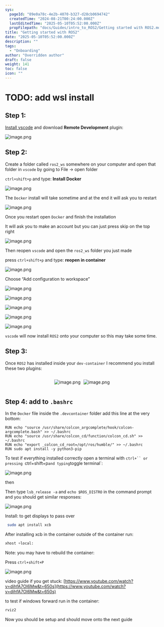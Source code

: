 ```yaml
---
sys:
  pageId: "89e0a78c-4e2b-4070-b327-d28cb0694742"
  createdTime: "2024-08-21T00:24:00.000Z"
  lastEditedTime: "2025-05-10T05:52:00.000Z"
  propFilepath: "docs/Guides/intro_to_ROS2/Getting started with ROS2.md"
title: "Getting started with ROS2"
date: "2025-05-10T05:52:00.000Z"
description: ""
tags:
  - "Onboarding"
author: "Overridden author"
draft: false
weight: 141
toc: false
icon: ""
---
```


# TODO: add wsl install

## Step 1:

[Install vscode](https://code.visualstudio.com/download) and download **Remote Development** plugin:

![image.png](https://prod-files-secure.s3.us-west-2.amazonaws.com/d518164a-d88e-44d1-a4ee-3adb3bd8bce0/efb52993-1881-4a40-b95e-6f020334f022/image.png?X-Amz-Algorithm=AWS4-HMAC-SHA256&X-Amz-Content-Sha256=UNSIGNED-PAYLOAD&X-Amz-Credential=ASIAZI2LB4665S75RJZY%2F20250602%2Fus-west-2%2Fs3%2Faws4_request&X-Amz-Date=20250602T081345Z&X-Amz-Expires=3600&X-Amz-Security-Token=IQoJb3JpZ2luX2VjEB8aCXVzLXdlc3QtMiJHMEUCIHePD6qE030WArCJ%2BfWaKGo4Emz9uqMbzZMFpMpRIVZwAiEA5KwCLVHoKjrUaFEttB7ourDN0n%2BkSIrJZDMgNPubk8QqiAQI6P%2F%2F%2F%2F%2F%2F%2F%2F%2F%2FARAAGgw2Mzc0MjMxODM4MDUiDPqmbtp%2B%2BZGY11hStSrcA00ccNNa3S5pA%2BbCn1R%2BmeyfLjBnyZB4Ee1VjK%2Bze88TO3poW3IcQLP9HIxy8LfzsxoDMs65Y1Mer7qIY%2F9C1cqieCZlYg1uQnNOJbNYoYbtXAHgDBO7Ke0HhOLsAr7WsF949Uf5JFFZqceLbitMrJ43TEG%2Fm6bVawu2rAT%2FF5QUMVUS9%2FZW8oTG2M%2FIR%2FTS1JugMQlOam9swrya5F7bXEiGlnFIZBpkWQ32hOamdEccprq1JuespfGcurIk5bF3EK9jpsVRHp%2FvuXLRqFn6KFvPEBXrmXhuGpfTh3IvFl8beaYoPq8ileZfBfAFxsAE93vXdwboQcBvl%2BS5h0MtCKJ2FHgGibOi%2B7qKhbCSu0jeGM7sl32Uy2FUblXLEwsHYnsbqvhLWUHLPIksLCBWujr3vUCu0GpSrBNGF6rzTrH0njdbN81zUeO30XFl7A8%2Fp%2BHaNvmDRmvivH8ypozgDtdHdUdC1ymNouFetb4TRQUrY5ZyaI7fqGf%2BLkmhd0CXFqnn0FBBpqpnF3mSdK3RyEnyACbQGVVZB1ii5ZLqjCleicFhiUpuXiVdWeLeC4KiYGsr%2FEADJCkUkhKgOI9iv8DYeBU5%2FRbMUyhwOj8XtaiE6q2IWMjL7Dlr2f0fMP2Q9cEGOqUBP24jSuj6HVIU3%2FO%2BQfhddh7tx2HTwhXwmIcrHJopXl6qiurEsxBS9nH3n5d4uDimSTlSx8vsQXZ8A7OiHtgickW1poWWtbwN9IeOaov9X80qd%2FzjfGD5XFyOJrNyKc9VnGhCCcNJoEu%2F4XfIqS%2BA1gnOjorhc7UfCkYeUT3fWhI7ag5mGMgIWp5TPf%2B%2BCMNgGKlA5Mk68H%2FGcjsICSNDtBTu%2FAEE&X-Amz-Signature=93a9e40add82df0ceeca9f9c6d06d9fda6d41fcc5beec2bdc6b2e4d902bae123&X-Amz-SignedHeaders=host&x-id=GetObject)

## Step 2:

Create a folder called `ros2_ws` somewhere on your computer and open that folder in `vscode` by going to File → open folder 

`ctrl+shift+p` and type: **Install Docker**

![image.png](https://prod-files-secure.s3.us-west-2.amazonaws.com/d518164a-d88e-44d1-a4ee-3adb3bd8bce0/2269dc0e-1cd5-47ff-bceb-c04ad9b2eab0/image.png?X-Amz-Algorithm=AWS4-HMAC-SHA256&X-Amz-Content-Sha256=UNSIGNED-PAYLOAD&X-Amz-Credential=ASIAZI2LB4665S75RJZY%2F20250602%2Fus-west-2%2Fs3%2Faws4_request&X-Amz-Date=20250602T081345Z&X-Amz-Expires=3600&X-Amz-Security-Token=IQoJb3JpZ2luX2VjEB8aCXVzLXdlc3QtMiJHMEUCIHePD6qE030WArCJ%2BfWaKGo4Emz9uqMbzZMFpMpRIVZwAiEA5KwCLVHoKjrUaFEttB7ourDN0n%2BkSIrJZDMgNPubk8QqiAQI6P%2F%2F%2F%2F%2F%2F%2F%2F%2F%2FARAAGgw2Mzc0MjMxODM4MDUiDPqmbtp%2B%2BZGY11hStSrcA00ccNNa3S5pA%2BbCn1R%2BmeyfLjBnyZB4Ee1VjK%2Bze88TO3poW3IcQLP9HIxy8LfzsxoDMs65Y1Mer7qIY%2F9C1cqieCZlYg1uQnNOJbNYoYbtXAHgDBO7Ke0HhOLsAr7WsF949Uf5JFFZqceLbitMrJ43TEG%2Fm6bVawu2rAT%2FF5QUMVUS9%2FZW8oTG2M%2FIR%2FTS1JugMQlOam9swrya5F7bXEiGlnFIZBpkWQ32hOamdEccprq1JuespfGcurIk5bF3EK9jpsVRHp%2FvuXLRqFn6KFvPEBXrmXhuGpfTh3IvFl8beaYoPq8ileZfBfAFxsAE93vXdwboQcBvl%2BS5h0MtCKJ2FHgGibOi%2B7qKhbCSu0jeGM7sl32Uy2FUblXLEwsHYnsbqvhLWUHLPIksLCBWujr3vUCu0GpSrBNGF6rzTrH0njdbN81zUeO30XFl7A8%2Fp%2BHaNvmDRmvivH8ypozgDtdHdUdC1ymNouFetb4TRQUrY5ZyaI7fqGf%2BLkmhd0CXFqnn0FBBpqpnF3mSdK3RyEnyACbQGVVZB1ii5ZLqjCleicFhiUpuXiVdWeLeC4KiYGsr%2FEADJCkUkhKgOI9iv8DYeBU5%2FRbMUyhwOj8XtaiE6q2IWMjL7Dlr2f0fMP2Q9cEGOqUBP24jSuj6HVIU3%2FO%2BQfhddh7tx2HTwhXwmIcrHJopXl6qiurEsxBS9nH3n5d4uDimSTlSx8vsQXZ8A7OiHtgickW1poWWtbwN9IeOaov9X80qd%2FzjfGD5XFyOJrNyKc9VnGhCCcNJoEu%2F4XfIqS%2BA1gnOjorhc7UfCkYeUT3fWhI7ag5mGMgIWp5TPf%2B%2BCMNgGKlA5Mk68H%2FGcjsICSNDtBTu%2FAEE&X-Amz-Signature=63309a35b6fb64ececa7a5f36852de470ace85660e51bfb21c9b93bbf2b63640&X-Amz-SignedHeaders=host&x-id=GetObject)

The `Docker` install will take sometime and at the end it will ask you to restart

![image.png](https://prod-files-secure.s3.us-west-2.amazonaws.com/d518164a-d88e-44d1-a4ee-3adb3bd8bce0/ed233f78-be33-4b1f-b89c-9c346c0e961e/image.png?X-Amz-Algorithm=AWS4-HMAC-SHA256&X-Amz-Content-Sha256=UNSIGNED-PAYLOAD&X-Amz-Credential=ASIAZI2LB4665S75RJZY%2F20250602%2Fus-west-2%2Fs3%2Faws4_request&X-Amz-Date=20250602T081345Z&X-Amz-Expires=3600&X-Amz-Security-Token=IQoJb3JpZ2luX2VjEB8aCXVzLXdlc3QtMiJHMEUCIHePD6qE030WArCJ%2BfWaKGo4Emz9uqMbzZMFpMpRIVZwAiEA5KwCLVHoKjrUaFEttB7ourDN0n%2BkSIrJZDMgNPubk8QqiAQI6P%2F%2F%2F%2F%2F%2F%2F%2F%2F%2FARAAGgw2Mzc0MjMxODM4MDUiDPqmbtp%2B%2BZGY11hStSrcA00ccNNa3S5pA%2BbCn1R%2BmeyfLjBnyZB4Ee1VjK%2Bze88TO3poW3IcQLP9HIxy8LfzsxoDMs65Y1Mer7qIY%2F9C1cqieCZlYg1uQnNOJbNYoYbtXAHgDBO7Ke0HhOLsAr7WsF949Uf5JFFZqceLbitMrJ43TEG%2Fm6bVawu2rAT%2FF5QUMVUS9%2FZW8oTG2M%2FIR%2FTS1JugMQlOam9swrya5F7bXEiGlnFIZBpkWQ32hOamdEccprq1JuespfGcurIk5bF3EK9jpsVRHp%2FvuXLRqFn6KFvPEBXrmXhuGpfTh3IvFl8beaYoPq8ileZfBfAFxsAE93vXdwboQcBvl%2BS5h0MtCKJ2FHgGibOi%2B7qKhbCSu0jeGM7sl32Uy2FUblXLEwsHYnsbqvhLWUHLPIksLCBWujr3vUCu0GpSrBNGF6rzTrH0njdbN81zUeO30XFl7A8%2Fp%2BHaNvmDRmvivH8ypozgDtdHdUdC1ymNouFetb4TRQUrY5ZyaI7fqGf%2BLkmhd0CXFqnn0FBBpqpnF3mSdK3RyEnyACbQGVVZB1ii5ZLqjCleicFhiUpuXiVdWeLeC4KiYGsr%2FEADJCkUkhKgOI9iv8DYeBU5%2FRbMUyhwOj8XtaiE6q2IWMjL7Dlr2f0fMP2Q9cEGOqUBP24jSuj6HVIU3%2FO%2BQfhddh7tx2HTwhXwmIcrHJopXl6qiurEsxBS9nH3n5d4uDimSTlSx8vsQXZ8A7OiHtgickW1poWWtbwN9IeOaov9X80qd%2FzjfGD5XFyOJrNyKc9VnGhCCcNJoEu%2F4XfIqS%2BA1gnOjorhc7UfCkYeUT3fWhI7ag5mGMgIWp5TPf%2B%2BCMNgGKlA5Mk68H%2FGcjsICSNDtBTu%2FAEE&X-Amz-Signature=dd8613a9b67b915de91fb334be9f528a970171995dd48ff7049bb921100acae7&X-Amz-SignedHeaders=host&x-id=GetObject)

Once you restart open `Docker` and finish the installation

It will ask you to make an account but you can just press skip on the top right

![image.png](https://prod-files-secure.s3.us-west-2.amazonaws.com/d518164a-d88e-44d1-a4ee-3adb3bd8bce0/21010ad9-1659-4fd9-9f59-9932a09b2a3d/image.png?X-Amz-Algorithm=AWS4-HMAC-SHA256&X-Amz-Content-Sha256=UNSIGNED-PAYLOAD&X-Amz-Credential=ASIAZI2LB4665S75RJZY%2F20250602%2Fus-west-2%2Fs3%2Faws4_request&X-Amz-Date=20250602T081345Z&X-Amz-Expires=3600&X-Amz-Security-Token=IQoJb3JpZ2luX2VjEB8aCXVzLXdlc3QtMiJHMEUCIHePD6qE030WArCJ%2BfWaKGo4Emz9uqMbzZMFpMpRIVZwAiEA5KwCLVHoKjrUaFEttB7ourDN0n%2BkSIrJZDMgNPubk8QqiAQI6P%2F%2F%2F%2F%2F%2F%2F%2F%2F%2FARAAGgw2Mzc0MjMxODM4MDUiDPqmbtp%2B%2BZGY11hStSrcA00ccNNa3S5pA%2BbCn1R%2BmeyfLjBnyZB4Ee1VjK%2Bze88TO3poW3IcQLP9HIxy8LfzsxoDMs65Y1Mer7qIY%2F9C1cqieCZlYg1uQnNOJbNYoYbtXAHgDBO7Ke0HhOLsAr7WsF949Uf5JFFZqceLbitMrJ43TEG%2Fm6bVawu2rAT%2FF5QUMVUS9%2FZW8oTG2M%2FIR%2FTS1JugMQlOam9swrya5F7bXEiGlnFIZBpkWQ32hOamdEccprq1JuespfGcurIk5bF3EK9jpsVRHp%2FvuXLRqFn6KFvPEBXrmXhuGpfTh3IvFl8beaYoPq8ileZfBfAFxsAE93vXdwboQcBvl%2BS5h0MtCKJ2FHgGibOi%2B7qKhbCSu0jeGM7sl32Uy2FUblXLEwsHYnsbqvhLWUHLPIksLCBWujr3vUCu0GpSrBNGF6rzTrH0njdbN81zUeO30XFl7A8%2Fp%2BHaNvmDRmvivH8ypozgDtdHdUdC1ymNouFetb4TRQUrY5ZyaI7fqGf%2BLkmhd0CXFqnn0FBBpqpnF3mSdK3RyEnyACbQGVVZB1ii5ZLqjCleicFhiUpuXiVdWeLeC4KiYGsr%2FEADJCkUkhKgOI9iv8DYeBU5%2FRbMUyhwOj8XtaiE6q2IWMjL7Dlr2f0fMP2Q9cEGOqUBP24jSuj6HVIU3%2FO%2BQfhddh7tx2HTwhXwmIcrHJopXl6qiurEsxBS9nH3n5d4uDimSTlSx8vsQXZ8A7OiHtgickW1poWWtbwN9IeOaov9X80qd%2FzjfGD5XFyOJrNyKc9VnGhCCcNJoEu%2F4XfIqS%2BA1gnOjorhc7UfCkYeUT3fWhI7ag5mGMgIWp5TPf%2B%2BCMNgGKlA5Mk68H%2FGcjsICSNDtBTu%2FAEE&X-Amz-Signature=0a50fd11b5d6c9b27f586ec7127550ca5a8b0afdaaba044c6824e2a40746836d&X-Amz-SignedHeaders=host&x-id=GetObject)

Then reopen `vscode` and open the `ros2_ws` folder you just made

press `ctrl+shift+p` and type: **reopen in container**

![image.png](https://prod-files-secure.s3.us-west-2.amazonaws.com/d518164a-d88e-44d1-a4ee-3adb3bd8bce0/4e93b8c2-41ad-488c-8095-c74205196118/image.png?X-Amz-Algorithm=AWS4-HMAC-SHA256&X-Amz-Content-Sha256=UNSIGNED-PAYLOAD&X-Amz-Credential=ASIAZI2LB4665S75RJZY%2F20250602%2Fus-west-2%2Fs3%2Faws4_request&X-Amz-Date=20250602T081345Z&X-Amz-Expires=3600&X-Amz-Security-Token=IQoJb3JpZ2luX2VjEB8aCXVzLXdlc3QtMiJHMEUCIHePD6qE030WArCJ%2BfWaKGo4Emz9uqMbzZMFpMpRIVZwAiEA5KwCLVHoKjrUaFEttB7ourDN0n%2BkSIrJZDMgNPubk8QqiAQI6P%2F%2F%2F%2F%2F%2F%2F%2F%2F%2FARAAGgw2Mzc0MjMxODM4MDUiDPqmbtp%2B%2BZGY11hStSrcA00ccNNa3S5pA%2BbCn1R%2BmeyfLjBnyZB4Ee1VjK%2Bze88TO3poW3IcQLP9HIxy8LfzsxoDMs65Y1Mer7qIY%2F9C1cqieCZlYg1uQnNOJbNYoYbtXAHgDBO7Ke0HhOLsAr7WsF949Uf5JFFZqceLbitMrJ43TEG%2Fm6bVawu2rAT%2FF5QUMVUS9%2FZW8oTG2M%2FIR%2FTS1JugMQlOam9swrya5F7bXEiGlnFIZBpkWQ32hOamdEccprq1JuespfGcurIk5bF3EK9jpsVRHp%2FvuXLRqFn6KFvPEBXrmXhuGpfTh3IvFl8beaYoPq8ileZfBfAFxsAE93vXdwboQcBvl%2BS5h0MtCKJ2FHgGibOi%2B7qKhbCSu0jeGM7sl32Uy2FUblXLEwsHYnsbqvhLWUHLPIksLCBWujr3vUCu0GpSrBNGF6rzTrH0njdbN81zUeO30XFl7A8%2Fp%2BHaNvmDRmvivH8ypozgDtdHdUdC1ymNouFetb4TRQUrY5ZyaI7fqGf%2BLkmhd0CXFqnn0FBBpqpnF3mSdK3RyEnyACbQGVVZB1ii5ZLqjCleicFhiUpuXiVdWeLeC4KiYGsr%2FEADJCkUkhKgOI9iv8DYeBU5%2FRbMUyhwOj8XtaiE6q2IWMjL7Dlr2f0fMP2Q9cEGOqUBP24jSuj6HVIU3%2FO%2BQfhddh7tx2HTwhXwmIcrHJopXl6qiurEsxBS9nH3n5d4uDimSTlSx8vsQXZ8A7OiHtgickW1poWWtbwN9IeOaov9X80qd%2FzjfGD5XFyOJrNyKc9VnGhCCcNJoEu%2F4XfIqS%2BA1gnOjorhc7UfCkYeUT3fWhI7ag5mGMgIWp5TPf%2B%2BCMNgGKlA5Mk68H%2FGcjsICSNDtBTu%2FAEE&X-Amz-Signature=990555b857d31ad53b7b67c0acbb00707b5a23604d93b05cb797403e80eaad1b&X-Amz-SignedHeaders=host&x-id=GetObject)

Choose “Add configuration to workspace”

![image.png](https://prod-files-secure.s3.us-west-2.amazonaws.com/d518164a-d88e-44d1-a4ee-3adb3bd8bce0/9560b282-5060-4989-ba37-97e7b2c22476/image.png?X-Amz-Algorithm=AWS4-HMAC-SHA256&X-Amz-Content-Sha256=UNSIGNED-PAYLOAD&X-Amz-Credential=ASIAZI2LB4665S75RJZY%2F20250602%2Fus-west-2%2Fs3%2Faws4_request&X-Amz-Date=20250602T081345Z&X-Amz-Expires=3600&X-Amz-Security-Token=IQoJb3JpZ2luX2VjEB8aCXVzLXdlc3QtMiJHMEUCIHePD6qE030WArCJ%2BfWaKGo4Emz9uqMbzZMFpMpRIVZwAiEA5KwCLVHoKjrUaFEttB7ourDN0n%2BkSIrJZDMgNPubk8QqiAQI6P%2F%2F%2F%2F%2F%2F%2F%2F%2F%2FARAAGgw2Mzc0MjMxODM4MDUiDPqmbtp%2B%2BZGY11hStSrcA00ccNNa3S5pA%2BbCn1R%2BmeyfLjBnyZB4Ee1VjK%2Bze88TO3poW3IcQLP9HIxy8LfzsxoDMs65Y1Mer7qIY%2F9C1cqieCZlYg1uQnNOJbNYoYbtXAHgDBO7Ke0HhOLsAr7WsF949Uf5JFFZqceLbitMrJ43TEG%2Fm6bVawu2rAT%2FF5QUMVUS9%2FZW8oTG2M%2FIR%2FTS1JugMQlOam9swrya5F7bXEiGlnFIZBpkWQ32hOamdEccprq1JuespfGcurIk5bF3EK9jpsVRHp%2FvuXLRqFn6KFvPEBXrmXhuGpfTh3IvFl8beaYoPq8ileZfBfAFxsAE93vXdwboQcBvl%2BS5h0MtCKJ2FHgGibOi%2B7qKhbCSu0jeGM7sl32Uy2FUblXLEwsHYnsbqvhLWUHLPIksLCBWujr3vUCu0GpSrBNGF6rzTrH0njdbN81zUeO30XFl7A8%2Fp%2BHaNvmDRmvivH8ypozgDtdHdUdC1ymNouFetb4TRQUrY5ZyaI7fqGf%2BLkmhd0CXFqnn0FBBpqpnF3mSdK3RyEnyACbQGVVZB1ii5ZLqjCleicFhiUpuXiVdWeLeC4KiYGsr%2FEADJCkUkhKgOI9iv8DYeBU5%2FRbMUyhwOj8XtaiE6q2IWMjL7Dlr2f0fMP2Q9cEGOqUBP24jSuj6HVIU3%2FO%2BQfhddh7tx2HTwhXwmIcrHJopXl6qiurEsxBS9nH3n5d4uDimSTlSx8vsQXZ8A7OiHtgickW1poWWtbwN9IeOaov9X80qd%2FzjfGD5XFyOJrNyKc9VnGhCCcNJoEu%2F4XfIqS%2BA1gnOjorhc7UfCkYeUT3fWhI7ag5mGMgIWp5TPf%2B%2BCMNgGKlA5Mk68H%2FGcjsICSNDtBTu%2FAEE&X-Amz-Signature=4025c856535ddb9cbdef2e50a1545fea3b143b8b38939683b8c0a12cb9d7f56b&X-Amz-SignedHeaders=host&x-id=GetObject)

![image.png](https://prod-files-secure.s3.us-west-2.amazonaws.com/d518164a-d88e-44d1-a4ee-3adb3bd8bce0/2ee63f81-886b-48e8-a553-dc6e5eac99e4/image.png?X-Amz-Algorithm=AWS4-HMAC-SHA256&X-Amz-Content-Sha256=UNSIGNED-PAYLOAD&X-Amz-Credential=ASIAZI2LB4665S75RJZY%2F20250602%2Fus-west-2%2Fs3%2Faws4_request&X-Amz-Date=20250602T081345Z&X-Amz-Expires=3600&X-Amz-Security-Token=IQoJb3JpZ2luX2VjEB8aCXVzLXdlc3QtMiJHMEUCIHePD6qE030WArCJ%2BfWaKGo4Emz9uqMbzZMFpMpRIVZwAiEA5KwCLVHoKjrUaFEttB7ourDN0n%2BkSIrJZDMgNPubk8QqiAQI6P%2F%2F%2F%2F%2F%2F%2F%2F%2F%2FARAAGgw2Mzc0MjMxODM4MDUiDPqmbtp%2B%2BZGY11hStSrcA00ccNNa3S5pA%2BbCn1R%2BmeyfLjBnyZB4Ee1VjK%2Bze88TO3poW3IcQLP9HIxy8LfzsxoDMs65Y1Mer7qIY%2F9C1cqieCZlYg1uQnNOJbNYoYbtXAHgDBO7Ke0HhOLsAr7WsF949Uf5JFFZqceLbitMrJ43TEG%2Fm6bVawu2rAT%2FF5QUMVUS9%2FZW8oTG2M%2FIR%2FTS1JugMQlOam9swrya5F7bXEiGlnFIZBpkWQ32hOamdEccprq1JuespfGcurIk5bF3EK9jpsVRHp%2FvuXLRqFn6KFvPEBXrmXhuGpfTh3IvFl8beaYoPq8ileZfBfAFxsAE93vXdwboQcBvl%2BS5h0MtCKJ2FHgGibOi%2B7qKhbCSu0jeGM7sl32Uy2FUblXLEwsHYnsbqvhLWUHLPIksLCBWujr3vUCu0GpSrBNGF6rzTrH0njdbN81zUeO30XFl7A8%2Fp%2BHaNvmDRmvivH8ypozgDtdHdUdC1ymNouFetb4TRQUrY5ZyaI7fqGf%2BLkmhd0CXFqnn0FBBpqpnF3mSdK3RyEnyACbQGVVZB1ii5ZLqjCleicFhiUpuXiVdWeLeC4KiYGsr%2FEADJCkUkhKgOI9iv8DYeBU5%2FRbMUyhwOj8XtaiE6q2IWMjL7Dlr2f0fMP2Q9cEGOqUBP24jSuj6HVIU3%2FO%2BQfhddh7tx2HTwhXwmIcrHJopXl6qiurEsxBS9nH3n5d4uDimSTlSx8vsQXZ8A7OiHtgickW1poWWtbwN9IeOaov9X80qd%2FzjfGD5XFyOJrNyKc9VnGhCCcNJoEu%2F4XfIqS%2BA1gnOjorhc7UfCkYeUT3fWhI7ag5mGMgIWp5TPf%2B%2BCMNgGKlA5Mk68H%2FGcjsICSNDtBTu%2FAEE&X-Amz-Signature=88cb6a9ab3558765cf23dd6aa38a21c0802bb599e1b4ec7df9fc94e3e67a1295&X-Amz-SignedHeaders=host&x-id=GetObject)

![image.png](https://prod-files-secure.s3.us-west-2.amazonaws.com/d518164a-d88e-44d1-a4ee-3adb3bd8bce0/ae1580b2-b048-407e-aed9-b584224a7a04/image.png?X-Amz-Algorithm=AWS4-HMAC-SHA256&X-Amz-Content-Sha256=UNSIGNED-PAYLOAD&X-Amz-Credential=ASIAZI2LB4665S75RJZY%2F20250602%2Fus-west-2%2Fs3%2Faws4_request&X-Amz-Date=20250602T081345Z&X-Amz-Expires=3600&X-Amz-Security-Token=IQoJb3JpZ2luX2VjEB8aCXVzLXdlc3QtMiJHMEUCIHePD6qE030WArCJ%2BfWaKGo4Emz9uqMbzZMFpMpRIVZwAiEA5KwCLVHoKjrUaFEttB7ourDN0n%2BkSIrJZDMgNPubk8QqiAQI6P%2F%2F%2F%2F%2F%2F%2F%2F%2F%2FARAAGgw2Mzc0MjMxODM4MDUiDPqmbtp%2B%2BZGY11hStSrcA00ccNNa3S5pA%2BbCn1R%2BmeyfLjBnyZB4Ee1VjK%2Bze88TO3poW3IcQLP9HIxy8LfzsxoDMs65Y1Mer7qIY%2F9C1cqieCZlYg1uQnNOJbNYoYbtXAHgDBO7Ke0HhOLsAr7WsF949Uf5JFFZqceLbitMrJ43TEG%2Fm6bVawu2rAT%2FF5QUMVUS9%2FZW8oTG2M%2FIR%2FTS1JugMQlOam9swrya5F7bXEiGlnFIZBpkWQ32hOamdEccprq1JuespfGcurIk5bF3EK9jpsVRHp%2FvuXLRqFn6KFvPEBXrmXhuGpfTh3IvFl8beaYoPq8ileZfBfAFxsAE93vXdwboQcBvl%2BS5h0MtCKJ2FHgGibOi%2B7qKhbCSu0jeGM7sl32Uy2FUblXLEwsHYnsbqvhLWUHLPIksLCBWujr3vUCu0GpSrBNGF6rzTrH0njdbN81zUeO30XFl7A8%2Fp%2BHaNvmDRmvivH8ypozgDtdHdUdC1ymNouFetb4TRQUrY5ZyaI7fqGf%2BLkmhd0CXFqnn0FBBpqpnF3mSdK3RyEnyACbQGVVZB1ii5ZLqjCleicFhiUpuXiVdWeLeC4KiYGsr%2FEADJCkUkhKgOI9iv8DYeBU5%2FRbMUyhwOj8XtaiE6q2IWMjL7Dlr2f0fMP2Q9cEGOqUBP24jSuj6HVIU3%2FO%2BQfhddh7tx2HTwhXwmIcrHJopXl6qiurEsxBS9nH3n5d4uDimSTlSx8vsQXZ8A7OiHtgickW1poWWtbwN9IeOaov9X80qd%2FzjfGD5XFyOJrNyKc9VnGhCCcNJoEu%2F4XfIqS%2BA1gnOjorhc7UfCkYeUT3fWhI7ag5mGMgIWp5TPf%2B%2BCMNgGKlA5Mk68H%2FGcjsICSNDtBTu%2FAEE&X-Amz-Signature=69f4daf6ece00497bc0cae07812ef53aba4880b528ac6049af64c5a1a0dee4c4&X-Amz-SignedHeaders=host&x-id=GetObject)

![image.png](https://prod-files-secure.s3.us-west-2.amazonaws.com/d518164a-d88e-44d1-a4ee-3adb3bd8bce0/53255b28-f75e-430f-b9e3-c0ac8577e42b/image.png?X-Amz-Algorithm=AWS4-HMAC-SHA256&X-Amz-Content-Sha256=UNSIGNED-PAYLOAD&X-Amz-Credential=ASIAZI2LB4665S75RJZY%2F20250602%2Fus-west-2%2Fs3%2Faws4_request&X-Amz-Date=20250602T081345Z&X-Amz-Expires=3600&X-Amz-Security-Token=IQoJb3JpZ2luX2VjEB8aCXVzLXdlc3QtMiJHMEUCIHePD6qE030WArCJ%2BfWaKGo4Emz9uqMbzZMFpMpRIVZwAiEA5KwCLVHoKjrUaFEttB7ourDN0n%2BkSIrJZDMgNPubk8QqiAQI6P%2F%2F%2F%2F%2F%2F%2F%2F%2F%2FARAAGgw2Mzc0MjMxODM4MDUiDPqmbtp%2B%2BZGY11hStSrcA00ccNNa3S5pA%2BbCn1R%2BmeyfLjBnyZB4Ee1VjK%2Bze88TO3poW3IcQLP9HIxy8LfzsxoDMs65Y1Mer7qIY%2F9C1cqieCZlYg1uQnNOJbNYoYbtXAHgDBO7Ke0HhOLsAr7WsF949Uf5JFFZqceLbitMrJ43TEG%2Fm6bVawu2rAT%2FF5QUMVUS9%2FZW8oTG2M%2FIR%2FTS1JugMQlOam9swrya5F7bXEiGlnFIZBpkWQ32hOamdEccprq1JuespfGcurIk5bF3EK9jpsVRHp%2FvuXLRqFn6KFvPEBXrmXhuGpfTh3IvFl8beaYoPq8ileZfBfAFxsAE93vXdwboQcBvl%2BS5h0MtCKJ2FHgGibOi%2B7qKhbCSu0jeGM7sl32Uy2FUblXLEwsHYnsbqvhLWUHLPIksLCBWujr3vUCu0GpSrBNGF6rzTrH0njdbN81zUeO30XFl7A8%2Fp%2BHaNvmDRmvivH8ypozgDtdHdUdC1ymNouFetb4TRQUrY5ZyaI7fqGf%2BLkmhd0CXFqnn0FBBpqpnF3mSdK3RyEnyACbQGVVZB1ii5ZLqjCleicFhiUpuXiVdWeLeC4KiYGsr%2FEADJCkUkhKgOI9iv8DYeBU5%2FRbMUyhwOj8XtaiE6q2IWMjL7Dlr2f0fMP2Q9cEGOqUBP24jSuj6HVIU3%2FO%2BQfhddh7tx2HTwhXwmIcrHJopXl6qiurEsxBS9nH3n5d4uDimSTlSx8vsQXZ8A7OiHtgickW1poWWtbwN9IeOaov9X80qd%2FzjfGD5XFyOJrNyKc9VnGhCCcNJoEu%2F4XfIqS%2BA1gnOjorhc7UfCkYeUT3fWhI7ag5mGMgIWp5TPf%2B%2BCMNgGKlA5Mk68H%2FGcjsICSNDtBTu%2FAEE&X-Amz-Signature=abb732a0d3ed11c9aaa2dbda322ccbcf8ef721e40c8f56a9099cbcb1b17c3163&X-Amz-SignedHeaders=host&x-id=GetObject)

![image.png](https://prod-files-secure.s3.us-west-2.amazonaws.com/d518164a-d88e-44d1-a4ee-3adb3bd8bce0/7c562767-5af9-4ffb-97d1-327bcdf4ee00/image.png?X-Amz-Algorithm=AWS4-HMAC-SHA256&X-Amz-Content-Sha256=UNSIGNED-PAYLOAD&X-Amz-Credential=ASIAZI2LB4665S75RJZY%2F20250602%2Fus-west-2%2Fs3%2Faws4_request&X-Amz-Date=20250602T081345Z&X-Amz-Expires=3600&X-Amz-Security-Token=IQoJb3JpZ2luX2VjEB8aCXVzLXdlc3QtMiJHMEUCIHePD6qE030WArCJ%2BfWaKGo4Emz9uqMbzZMFpMpRIVZwAiEA5KwCLVHoKjrUaFEttB7ourDN0n%2BkSIrJZDMgNPubk8QqiAQI6P%2F%2F%2F%2F%2F%2F%2F%2F%2F%2FARAAGgw2Mzc0MjMxODM4MDUiDPqmbtp%2B%2BZGY11hStSrcA00ccNNa3S5pA%2BbCn1R%2BmeyfLjBnyZB4Ee1VjK%2Bze88TO3poW3IcQLP9HIxy8LfzsxoDMs65Y1Mer7qIY%2F9C1cqieCZlYg1uQnNOJbNYoYbtXAHgDBO7Ke0HhOLsAr7WsF949Uf5JFFZqceLbitMrJ43TEG%2Fm6bVawu2rAT%2FF5QUMVUS9%2FZW8oTG2M%2FIR%2FTS1JugMQlOam9swrya5F7bXEiGlnFIZBpkWQ32hOamdEccprq1JuespfGcurIk5bF3EK9jpsVRHp%2FvuXLRqFn6KFvPEBXrmXhuGpfTh3IvFl8beaYoPq8ileZfBfAFxsAE93vXdwboQcBvl%2BS5h0MtCKJ2FHgGibOi%2B7qKhbCSu0jeGM7sl32Uy2FUblXLEwsHYnsbqvhLWUHLPIksLCBWujr3vUCu0GpSrBNGF6rzTrH0njdbN81zUeO30XFl7A8%2Fp%2BHaNvmDRmvivH8ypozgDtdHdUdC1ymNouFetb4TRQUrY5ZyaI7fqGf%2BLkmhd0CXFqnn0FBBpqpnF3mSdK3RyEnyACbQGVVZB1ii5ZLqjCleicFhiUpuXiVdWeLeC4KiYGsr%2FEADJCkUkhKgOI9iv8DYeBU5%2FRbMUyhwOj8XtaiE6q2IWMjL7Dlr2f0fMP2Q9cEGOqUBP24jSuj6HVIU3%2FO%2BQfhddh7tx2HTwhXwmIcrHJopXl6qiurEsxBS9nH3n5d4uDimSTlSx8vsQXZ8A7OiHtgickW1poWWtbwN9IeOaov9X80qd%2FzjfGD5XFyOJrNyKc9VnGhCCcNJoEu%2F4XfIqS%2BA1gnOjorhc7UfCkYeUT3fWhI7ag5mGMgIWp5TPf%2B%2BCMNgGKlA5Mk68H%2FGcjsICSNDtBTu%2FAEE&X-Amz-Signature=78e81f930b83b8612621dde589ed6d9a9f7bf57004ee8d161c57692bb2dd520e&X-Amz-SignedHeaders=host&x-id=GetObject)

`vscode` will now install `ROS2` onto your computer so this may take some time.

## Step 3:

Once `ROS2` has installed inside your `dev-container` I recommend you install these two plugins:

<div style="display: flex;flex-direction: row; column-gap:10px; max-width: 630px;justify-content: center;">
<div>

![image.png](https://prod-files-secure.s3.us-west-2.amazonaws.com/d518164a-d88e-44d1-a4ee-3adb3bd8bce0/3fc3d550-5a54-4ba1-ba6b-faa01cdb7369/image.png?X-Amz-Algorithm=AWS4-HMAC-SHA256&X-Amz-Content-Sha256=UNSIGNED-PAYLOAD&X-Amz-Credential=ASIAZI2LB4662BFGFCLS%2F20250602%2Fus-west-2%2Fs3%2Faws4_request&X-Amz-Date=20250602T081347Z&X-Amz-Expires=3600&X-Amz-Security-Token=IQoJb3JpZ2luX2VjEB8aCXVzLXdlc3QtMiJHMEUCIQD9W8EEf5NRrGH4P5zPflLi94%2F5PPzvfS%2FjyUfM18S2RQIgUBA1f4XVlZJvaiFfJ1StMfvQBntP4bFSG5nboJ2kCpUqiAQI6P%2F%2F%2F%2F%2F%2F%2F%2F%2F%2FARAAGgw2Mzc0MjMxODM4MDUiDJrOyH0F8lKhs8rAIircA5XK7ZBtYagJW%2BeEHu02WmzFjKwlJHiBiP%2Fs6cfuruW7LDAefcsBLu65J4pA%2FwY0NppLTmOlBiW899YqWot5RgD290f9CRCOilgfGw0awW2FoOAQ3g7LBXbEVEj%2FbJkcDwa5FOBVMU2s%2BPTix5c0cZ2oNBgKypFoNLdqOPhbjSyToPQb0ybQM5IHTG7HRMSiehvX87cTuw4fTKsjTmYDhWUl0zVE3LhgbFukXhk7WGWtdtL%2BaYs6OwuQ9d09HpH82HeGvrbQs8Goz4TygjHX6Q0IK1UKG5Nd0fH1tH9l2qOnN%2BAFZngoAFWCMnIKNCcZSoXtG3TF5RuIG7fAkJfqNqSh6N5c1T%2FN9LeFL71g1KUo8TTGCsCiZraobqyRUXS7%2FO38qtF3iLumJjXfmu7sv61k65ij3ukx%2FEPPB%2BfIooJSiTZzyMwP2R63F2yhk1rc9kWWrvYjKixbRg%2B%2B68BfVEyD5QQ5PfC306pluh%2BjLAuD8LIfxpptSWjiF16418icMvaENRUrCif2480NuaksTqyk%2Brp4S2uuSnLTdmd5o%2FKb5K%2BO7Oneu%2Fv92IhRwS0fKmxmras2i%2BjFjuxEd2EePAYhwnM67LbCrNPMuchbKLtGsE5jGWFE6dJqNZE9MLWP9cEGOqUBXZLgKp2%2BNPImouzx0kSX%2BLBmRG2bZPEgr77Z2SUg7CWrMjRGynhUia54TEZmCXWc9CUjFqN9pKuVNCKNxK1c5oct8%2BmIts2gpqhthLRw%2F1SXBycE6PcBBrPyOqiuiZl%2BAf%2BxRpDjVILZ%2F1ke37T%2FZ3WsXZl4qK6AYNB9Cf4YaLqy%2FjDeSvP6U%2Bgz6J5L6IZljRgbCvZUK2VQUfHbY79EmyPixGFY&X-Amz-Signature=89565de4181180552a1831412bd865f1f3900c1ad519f5d5b4e7e43b22732f51&X-Amz-SignedHeaders=host&x-id=GetObject)

</div>
<div>

![image.png](https://prod-files-secure.s3.us-west-2.amazonaws.com/d518164a-d88e-44d1-a4ee-3adb3bd8bce0/d994cc66-13c2-4093-a5a3-f84cf4601a82/image.png?X-Amz-Algorithm=AWS4-HMAC-SHA256&X-Amz-Content-Sha256=UNSIGNED-PAYLOAD&X-Amz-Credential=ASIAZI2LB466Z73BPMFR%2F20250602%2Fus-west-2%2Fs3%2Faws4_request&X-Amz-Date=20250602T081348Z&X-Amz-Expires=3600&X-Amz-Security-Token=IQoJb3JpZ2luX2VjEB8aCXVzLXdlc3QtMiJHMEUCIDfdprJziupZiBtgU7O3SI6Bac34ToY463jdo3Sa3I%2BiAiEAkbLAfueTJCb7LyMItV%2Fbz6qkYkcNhrFtcKz8qLWF%2BEgqiAQI6P%2F%2F%2F%2F%2F%2F%2F%2F%2F%2FARAAGgw2Mzc0MjMxODM4MDUiDJBFY2v6upSxR6S%2F0SrcA%2BRX9m%2FQ93jpU7p6UrNqSu0uWckc80ijkecIdLt0q3YTWddg2%2F3zmWPUzZqvECmjjNVhavVzqCRuBUvuy30a%2FO2qPlxEbN5uvgRkJkA4kfX1bl2gH5deWz0ynq2GEp%2FN3EPYG6o84J3w8mUyJzZJDbJWlq7aeZVsAxB3DOPd9YqR2PpiW2X2u%2BbNF%2FQWch2mZMmZfX%2Fr8t2HgVkLupy14zxK7ePzwe84gAWjCT%2F7PFy%2F%2Fa05wup364iNYX5TG33o%2FpUPAExX4PytG%2Fo6RE1cnU6gMCD%2BLOdtUjWuWOVCaCRXd8%2BXYCpriWwlaS25mvRTDE%2FEgZOoXS%2FrlD%2FTAgt1n3VQF24xP6wHWFyKFNILLXSQ7BuZBukJzlw27oMVvlIgaQCaGAPih7ly%2Fr%2BlAiTUlXLEASmpaUWTE86PY1pgexRvmnxcSFXTtxQOpjhZVVAxS7kY00lUVKno6F5OO94itr18KCnJPQi8lndsjrOCZek4%2BbU%2BvjmbH8tnvU7uBMF5Hk%2BUwXthKNnOoBsOAoOXe6smCUqoFj2JuP%2FjAKcciBbpPfYowBgM1FIPJBIatVuFd2oaSvG%2FwcfvaD%2BaV8ftwflXXepgWhBLjbh8K4wDqzqDSQfhRnLJiwtROEsjMMSY9cEGOqUB2sh55y%2FhTqftIXlQV7WWR4IDqjvqucNvEUzLebsM%2F9uEM%2BF8woMWb92cvh9cAYlkErXy602qXDeU4AaQZK021S7GoB7Nw%2F8%2Fe09v7rU2E1MWzYaEHwala3zlmExlKqF0I0GIV0jbqwaUERshpko%2B6lwQBQlGwWk%2B6jacUV66P7sQ3nxb7YNUrjCfFwpkaXwo5TvMIN1QLW47Ry7X0OHMxP8EHoMs&X-Amz-Signature=03696468130db356af67262f9b40a3abf354bd0e3f7a99516b823ac8b9c960c9&X-Amz-SignedHeaders=host&x-id=GetObject)

</div>
</div>

## Step 4: add to `.bashrc`

In the `Docker` file inside the `.devcontainer` folder add this line at the very bottom: 

```docker
RUN echo "source /usr/share/colcon_argcomplete/hook/colcon-argcomplete.bash" >> ~/.bashrc
RUN echo "source /usr/share/colcon_cd/function/colcon_cd.sh" >> ~/.bashrc
RUN echo "export _colcon_cd_root=/opt/ros/humble/" >> ~/.bashrc
RUN sudo apt install -y python3-pip 
```

To test if everything installed correctly open a terminal with `ctrl+`` or pressing `ctrl+shift+p` and typing `toggle terminal`:

![image.png](https://prod-files-secure.s3.us-west-2.amazonaws.com/d518164a-d88e-44d1-a4ee-3adb3bd8bce0/6a4943d8-b04e-4c02-9a58-775f3384d1a5/image.png?X-Amz-Algorithm=AWS4-HMAC-SHA256&X-Amz-Content-Sha256=UNSIGNED-PAYLOAD&X-Amz-Credential=ASIAZI2LB4665S75RJZY%2F20250602%2Fus-west-2%2Fs3%2Faws4_request&X-Amz-Date=20250602T081345Z&X-Amz-Expires=3600&X-Amz-Security-Token=IQoJb3JpZ2luX2VjEB8aCXVzLXdlc3QtMiJHMEUCIHePD6qE030WArCJ%2BfWaKGo4Emz9uqMbzZMFpMpRIVZwAiEA5KwCLVHoKjrUaFEttB7ourDN0n%2BkSIrJZDMgNPubk8QqiAQI6P%2F%2F%2F%2F%2F%2F%2F%2F%2F%2FARAAGgw2Mzc0MjMxODM4MDUiDPqmbtp%2B%2BZGY11hStSrcA00ccNNa3S5pA%2BbCn1R%2BmeyfLjBnyZB4Ee1VjK%2Bze88TO3poW3IcQLP9HIxy8LfzsxoDMs65Y1Mer7qIY%2F9C1cqieCZlYg1uQnNOJbNYoYbtXAHgDBO7Ke0HhOLsAr7WsF949Uf5JFFZqceLbitMrJ43TEG%2Fm6bVawu2rAT%2FF5QUMVUS9%2FZW8oTG2M%2FIR%2FTS1JugMQlOam9swrya5F7bXEiGlnFIZBpkWQ32hOamdEccprq1JuespfGcurIk5bF3EK9jpsVRHp%2FvuXLRqFn6KFvPEBXrmXhuGpfTh3IvFl8beaYoPq8ileZfBfAFxsAE93vXdwboQcBvl%2BS5h0MtCKJ2FHgGibOi%2B7qKhbCSu0jeGM7sl32Uy2FUblXLEwsHYnsbqvhLWUHLPIksLCBWujr3vUCu0GpSrBNGF6rzTrH0njdbN81zUeO30XFl7A8%2Fp%2BHaNvmDRmvivH8ypozgDtdHdUdC1ymNouFetb4TRQUrY5ZyaI7fqGf%2BLkmhd0CXFqnn0FBBpqpnF3mSdK3RyEnyACbQGVVZB1ii5ZLqjCleicFhiUpuXiVdWeLeC4KiYGsr%2FEADJCkUkhKgOI9iv8DYeBU5%2FRbMUyhwOj8XtaiE6q2IWMjL7Dlr2f0fMP2Q9cEGOqUBP24jSuj6HVIU3%2FO%2BQfhddh7tx2HTwhXwmIcrHJopXl6qiurEsxBS9nH3n5d4uDimSTlSx8vsQXZ8A7OiHtgickW1poWWtbwN9IeOaov9X80qd%2FzjfGD5XFyOJrNyKc9VnGhCCcNJoEu%2F4XfIqS%2BA1gnOjorhc7UfCkYeUT3fWhI7ag5mGMgIWp5TPf%2B%2BCMNgGKlA5Mk68H%2FGcjsICSNDtBTu%2FAEE&X-Amz-Signature=22000417c14012f8ea6f82a61b586b008b0d4c7f2fc0c20f3d7450bf7e74f0b2&X-Amz-SignedHeaders=host&x-id=GetObject)

then 

Then type `lsb_release -a` and `echo $ROS_DISTRO` in the command prompt and you should get similar responses:

![image.png](https://prod-files-secure.s3.us-west-2.amazonaws.com/d518164a-d88e-44d1-a4ee-3adb3bd8bce0/3e635dec-a805-4e85-8b9e-d000e5b71a4e/image.png?X-Amz-Algorithm=AWS4-HMAC-SHA256&X-Amz-Content-Sha256=UNSIGNED-PAYLOAD&X-Amz-Credential=ASIAZI2LB4665S75RJZY%2F20250602%2Fus-west-2%2Fs3%2Faws4_request&X-Amz-Date=20250602T081345Z&X-Amz-Expires=3600&X-Amz-Security-Token=IQoJb3JpZ2luX2VjEB8aCXVzLXdlc3QtMiJHMEUCIHePD6qE030WArCJ%2BfWaKGo4Emz9uqMbzZMFpMpRIVZwAiEA5KwCLVHoKjrUaFEttB7ourDN0n%2BkSIrJZDMgNPubk8QqiAQI6P%2F%2F%2F%2F%2F%2F%2F%2F%2F%2FARAAGgw2Mzc0MjMxODM4MDUiDPqmbtp%2B%2BZGY11hStSrcA00ccNNa3S5pA%2BbCn1R%2BmeyfLjBnyZB4Ee1VjK%2Bze88TO3poW3IcQLP9HIxy8LfzsxoDMs65Y1Mer7qIY%2F9C1cqieCZlYg1uQnNOJbNYoYbtXAHgDBO7Ke0HhOLsAr7WsF949Uf5JFFZqceLbitMrJ43TEG%2Fm6bVawu2rAT%2FF5QUMVUS9%2FZW8oTG2M%2FIR%2FTS1JugMQlOam9swrya5F7bXEiGlnFIZBpkWQ32hOamdEccprq1JuespfGcurIk5bF3EK9jpsVRHp%2FvuXLRqFn6KFvPEBXrmXhuGpfTh3IvFl8beaYoPq8ileZfBfAFxsAE93vXdwboQcBvl%2BS5h0MtCKJ2FHgGibOi%2B7qKhbCSu0jeGM7sl32Uy2FUblXLEwsHYnsbqvhLWUHLPIksLCBWujr3vUCu0GpSrBNGF6rzTrH0njdbN81zUeO30XFl7A8%2Fp%2BHaNvmDRmvivH8ypozgDtdHdUdC1ymNouFetb4TRQUrY5ZyaI7fqGf%2BLkmhd0CXFqnn0FBBpqpnF3mSdK3RyEnyACbQGVVZB1ii5ZLqjCleicFhiUpuXiVdWeLeC4KiYGsr%2FEADJCkUkhKgOI9iv8DYeBU5%2FRbMUyhwOj8XtaiE6q2IWMjL7Dlr2f0fMP2Q9cEGOqUBP24jSuj6HVIU3%2FO%2BQfhddh7tx2HTwhXwmIcrHJopXl6qiurEsxBS9nH3n5d4uDimSTlSx8vsQXZ8A7OiHtgickW1poWWtbwN9IeOaov9X80qd%2FzjfGD5XFyOJrNyKc9VnGhCCcNJoEu%2F4XfIqS%2BA1gnOjorhc7UfCkYeUT3fWhI7ag5mGMgIWp5TPf%2B%2BCMNgGKlA5Mk68H%2FGcjsICSNDtBTu%2FAEE&X-Amz-Signature=c0d73b749bba3a79fd3dac766620a946fc27b73c50cdb187ee2e79dab1682af1&X-Amz-SignedHeaders=host&x-id=GetObject)

Install:  to get displays to pass over

```bash
 sudo apt install xcb
```

After installing xcb in the container outside of the container run:

```python
xhost +local:
```

Note: you may have to rebuild the container:

Press `ctrl+shift+P`

![image.png](https://prod-files-secure.s3.us-west-2.amazonaws.com/d518164a-d88e-44d1-a4ee-3adb3bd8bce0/6c2be660-2618-4c38-9c26-53554f7a0b7b/image.png?X-Amz-Algorithm=AWS4-HMAC-SHA256&X-Amz-Content-Sha256=UNSIGNED-PAYLOAD&X-Amz-Credential=ASIAZI2LB4665S75RJZY%2F20250602%2Fus-west-2%2Fs3%2Faws4_request&X-Amz-Date=20250602T081345Z&X-Amz-Expires=3600&X-Amz-Security-Token=IQoJb3JpZ2luX2VjEB8aCXVzLXdlc3QtMiJHMEUCIHePD6qE030WArCJ%2BfWaKGo4Emz9uqMbzZMFpMpRIVZwAiEA5KwCLVHoKjrUaFEttB7ourDN0n%2BkSIrJZDMgNPubk8QqiAQI6P%2F%2F%2F%2F%2F%2F%2F%2F%2F%2FARAAGgw2Mzc0MjMxODM4MDUiDPqmbtp%2B%2BZGY11hStSrcA00ccNNa3S5pA%2BbCn1R%2BmeyfLjBnyZB4Ee1VjK%2Bze88TO3poW3IcQLP9HIxy8LfzsxoDMs65Y1Mer7qIY%2F9C1cqieCZlYg1uQnNOJbNYoYbtXAHgDBO7Ke0HhOLsAr7WsF949Uf5JFFZqceLbitMrJ43TEG%2Fm6bVawu2rAT%2FF5QUMVUS9%2FZW8oTG2M%2FIR%2FTS1JugMQlOam9swrya5F7bXEiGlnFIZBpkWQ32hOamdEccprq1JuespfGcurIk5bF3EK9jpsVRHp%2FvuXLRqFn6KFvPEBXrmXhuGpfTh3IvFl8beaYoPq8ileZfBfAFxsAE93vXdwboQcBvl%2BS5h0MtCKJ2FHgGibOi%2B7qKhbCSu0jeGM7sl32Uy2FUblXLEwsHYnsbqvhLWUHLPIksLCBWujr3vUCu0GpSrBNGF6rzTrH0njdbN81zUeO30XFl7A8%2Fp%2BHaNvmDRmvivH8ypozgDtdHdUdC1ymNouFetb4TRQUrY5ZyaI7fqGf%2BLkmhd0CXFqnn0FBBpqpnF3mSdK3RyEnyACbQGVVZB1ii5ZLqjCleicFhiUpuXiVdWeLeC4KiYGsr%2FEADJCkUkhKgOI9iv8DYeBU5%2FRbMUyhwOj8XtaiE6q2IWMjL7Dlr2f0fMP2Q9cEGOqUBP24jSuj6HVIU3%2FO%2BQfhddh7tx2HTwhXwmIcrHJopXl6qiurEsxBS9nH3n5d4uDimSTlSx8vsQXZ8A7OiHtgickW1poWWtbwN9IeOaov9X80qd%2FzjfGD5XFyOJrNyKc9VnGhCCcNJoEu%2F4XfIqS%2BA1gnOjorhc7UfCkYeUT3fWhI7ag5mGMgIWp5TPf%2B%2BCMNgGKlA5Mk68H%2FGcjsICSNDtBTu%2FAEE&X-Amz-Signature=a0f876926c3654aacc8e1735beb29da117919ac270509923e35dc0e426ac3fc3&X-Amz-SignedHeaders=host&x-id=GetObject)

video guide if you get stuck: [https://www.youtube.com/watch?v=dihfA7Ol6Mw&t=650s](https://www.youtube.com/watch?v=dihfA7Ol6Mw&t=650s)

to test if windows forward run in the container:

```bash
rviz2
```

Now you should be setup and should move onto the next guide 
